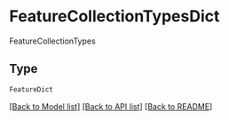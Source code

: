 # FeatureCollectionTypesDict

FeatureCollectionTypes

## Type
```python
FeatureDict
```


[[Back to Model list]](../../../README.md#models-v1-link) [[Back to API list]](../../../README.md#documentation-for-api-endpoints) [[Back to README]](../../../README.md)
